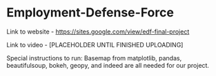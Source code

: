 # Employment-Defense-Force

Link to website - https://sites.google.com/view/edf-final-project

Link to video - [PLACEHOLDER UNTIL FINISHED UPLOADING]

Special instructions to run: Basemap from matplotlib, pandas, beautifulsoup, bokeh, geopy, and indeed are all needed for our project.
